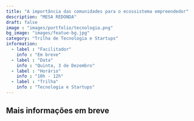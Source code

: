 ```yaml
---
title: "A importância das comunidades para o ecossistema empreendedor"
description: "MESA REDONDA"
draft: false
image : "images/portfolio/tecnologia.png"
bg_image: "images/featue-bg.jpg"
category: "Trilha de Tecnologia e Startups"
information:
  - label : "Facilitador"
    info : "Em breve"
  - label : "Data"
    info : "Quinta, 3 de Dezembro"
  - label : "Horário"
    info : "10h - 12h"
  - label : "Trilha"
    info : "Tecnologia e Startups"
---
```


## Mais informações em breve